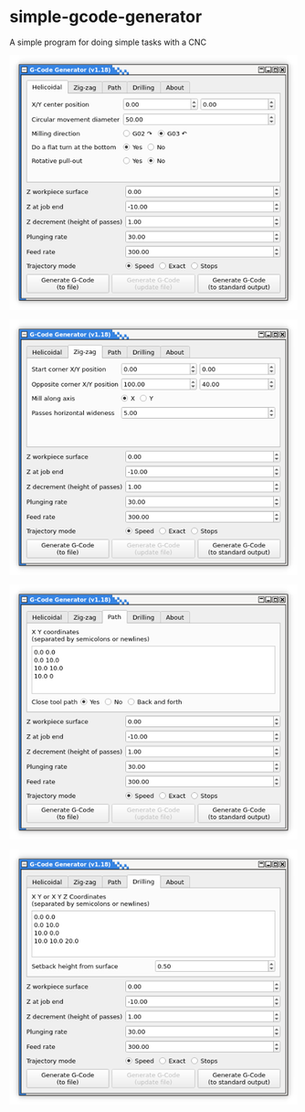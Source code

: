 # simple-gcode-generator
A simple program for doing simple tasks with a CNC

![Screenshot](doc/helicoidal.png)

![Screenshot](doc/zigzag.png)

![Screenshot](doc/path.png)

![Screenshot](doc/drilling.png)
